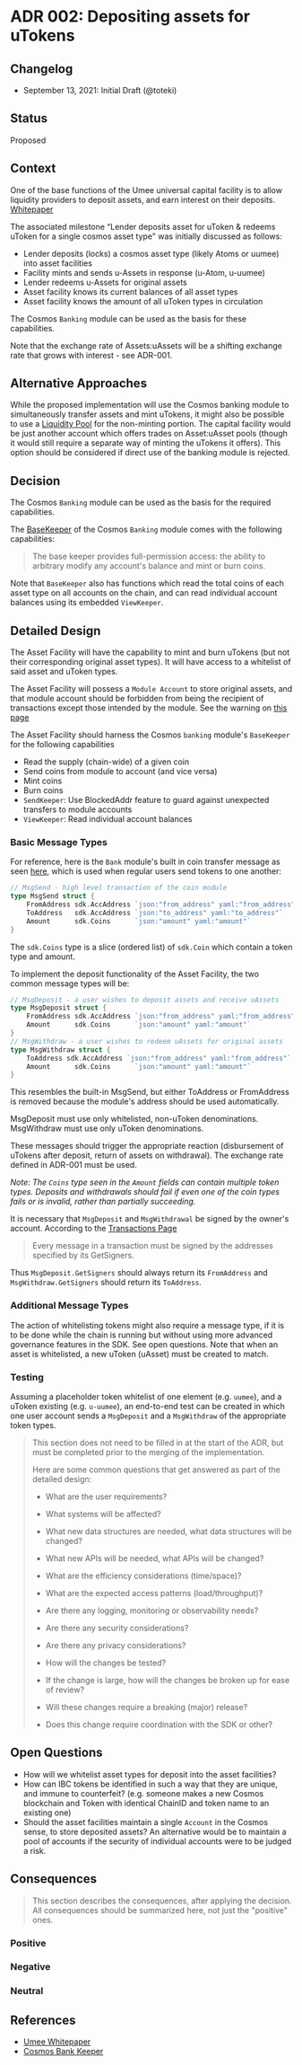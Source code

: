 # ADR 002: Depositing assets for uTokens

## Changelog

- September 13, 2021: Initial Draft (@toteki)

## Status

Proposed

## Context

One of the base functions of the Umee universal capital facility is to allow liquidity providers to deposit assets, and earn interest on their deposits. [Whitepaper](https://umee.cc/umee-whitepaper/)

The associated milestone “Lender deposits asset for uToken & redeems uToken for a single cosmos asset type" was initially discussed as follows:
- Lender deposits (locks) a cosmos asset type (likely Atoms or uumee) into asset facilities
- Facility mints and sends u-Assets in response (u-Atom, u-uumee)
- Lender redeems u-Assets for original assets
- Asset facility knows its current balances of all asset types
- Asset facility knows the amount of all uToken types in circulation

The Cosmos `Banking` module can be used as the basis for these capabilities.

Note that the exchange rate of Assets:uAssets will be a shifting exchange rate that grows with interest - see ADR-001.

## Alternative Approaches

While the proposed implementation will use the Cosmos banking module to simultaneously transfer assets and mint uTokens, it might also be possible to use a [Liquidity Pool](https://tutorials.cosmos.network/liquidity-module/) for the non-minting portion. The capital facility would be just another account which offers trades on Asset:uAsset pools (though it would still require a separate way of minting the uTokens it offers). This option should be considered if direct use of the banking module is rejected.

## Decision

The Cosmos `Banking` module can be used as the basis for the required capabilities.

The [BaseKeeper](https://github.com/cosmos/cosmos-sdk/blob/v0.44.0/x/bank/spec/02_keepers.md) of the Cosmos `Banking` module comes with the following capabilities:
> The base keeper provides full-permission access: the ability to arbitrary modify any account's balance and mint or burn coins.

Note that `BaseKeeper` also has functions which read the total coins of each asset type on all accounts on the chain, and can read individual account balances using its embedded `ViewKeeper`.

## Detailed Design

The Asset Facility will have the capability to mint and burn uTokens (but not their corresponding original asset types). It will have access to a whitelist of said asset and uToken types.

The Asset Facility will possess a `Module Account` to store original assets, and that module account should be forbidden from being the recipient of transactions except those intended by the module. See the warning on [this page](https://docs.cosmos.network/master/modules/bank/)

The Asset Facility should harness the Cosmos `banking` module's `BaseKeeper` for the following capabilities
- Read the supply (chain-wide) of a given coin
- Send coins from module to account (and vice versa)
- Mint coins
- Burn coins
- `SendKeeper`: Use BlockedAddr feature to guard against unexpected transfers to module accounts
- `ViewKeeper`: Read individual account balances

### Basic Message Types

For reference, here is the `Bank` module's built in coin transfer message as seen [here](https://docs.cosmos.network/v0.39/basics/app-anatomy.html), which is used when regular users send tokens to one another:
```go
// MsgSend - high level transaction of the coin module
type MsgSend struct {
	FromAddress sdk.AccAddress `json:"from_address" yaml:"from_address"`
	ToAddress   sdk.AccAddress `json:"to_address" yaml:"to_address"`
	Amount      sdk.Coins      `json:"amount" yaml:"amount"`
}
```
The `sdk.Coins` type is a slice (ordered list) of `sdk.Coin` which contain a token type and amount.

To implement the deposit functionality of the Asset Facility, the two common message types will be:
```go
// MsgDeposit - a user wishes to deposit assets and receive uAssets
type MsgDeposit struct {
	FromAddress sdk.AccAddress `json:"from_address" yaml:"from_address"`
	Amount      sdk.Coins      `json:"amount" yaml:"amount"`
}
// MsgWithdraw - a user wishes to redeem uAssets for original assets
type MsgWithdraw struct {
	ToAddress sdk.AccAddress `json:"from_address" yaml:"from_address"`
	Amount      sdk.Coins      `json:"amount" yaml:"amount"`
}
```
This resembles the built-in MsgSend, but either ToAddress or FromAddress is removed because the module's address should be used automatically.

MsgDeposit must use only whitelisted, non-uToken denominations. MsgWithdraw must use only uToken denominations.

These messages should trigger the appropriate reaction (disbursement of uTokens after deposit, return of assets on withdrawal). The exchange rate defined in ADR-001 must be used.

_Note: The `Coins` type seen in the `Amount` fields can contain multiple token types. Deposits and withdrawals should fail if even one of the coin types fails or is invalid, rather than partially succeeding._

It is necessary that `MsgDeposit` and `MsgWithdrawal` be signed by the owner's account. According to the [Transactions Page](https://docs.cosmos.network/master/core/transactions.html)
>Every message in a transaction must be signed by the addresses specified by its GetSigners.

Thus `MsgDeposit.GetSigners` should always return its `FromAddress` and `MsgWithdraw.GetSigners` should return its `ToAddress`.

### Additional Message Types

The action of whitelisting tokens might also require a message type, if it is to be done while the chain is running but without using more advanced governance features in the SDK. See open questions. Note that when an asset is whitelisted, a new uToken (uAsset) must be created to match.

### Testing

Assuming a placeholder token whitelist of one element (e.g. `uumee`), and a uToken existing (e.g. `u-uumee`), an end-to-end test can be created in which one user account sends a `MsgDeposit` and a `MsgWithdraw` of the appropriate token types.

> This section does not need to be filled in at the start of the ADR, but must
> be completed prior to the merging of the implementation.
>
> Here are some common questions that get answered as part of the detailed design:
>
> - What are the user requirements?
>
> - What systems will be affected?
>
> - What new data structures are needed, what data structures will be changed?
>
> - What new APIs will be needed, what APIs will be changed?
>
> - What are the efficiency considerations (time/space)?
>
> - What are the expected access patterns (load/throughput)?
>
> - Are there any logging, monitoring or observability needs?
>
> - Are there any security considerations?
>
> - Are there any privacy considerations?
>
> - How will the changes be tested?
>
> - If the change is large, how will the changes be broken up for ease of review?
>
> - Will these changes require a breaking (major) release?
>
> - Does this change require coordination with the SDK or other?

## Open Questions
- How will we whitelist asset types for deposit into the asset facilities?
- How can IBC tokens be identified in such a way that they are unique, and immune to counterfeit? (e.g. someone makes a new Cosmos blockchain and Token with identical ChainID and token name to an existing one)
- Should the asset facilities maintain a single `Account` in the Cosmos sense, to store deposited assets? An alternative would be to maintain a pool of accounts if the security of individual accounts were to be judged a risk.

## Consequences

> This section describes the consequences, after applying the decision. All
> consequences should be summarized here, not just the "positive" ones.

### Positive

### Negative

### Neutral

## References

- [Umee Whitepaper](https://umee.cc/umee-whitepaper/)
- [Cosmos Bank Keeper](https://github.com/cosmos/cosmos-sdk/blob/v0.44.0/x/bank/spec/02_keepers.md)
